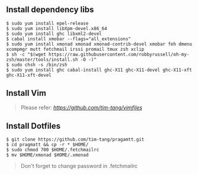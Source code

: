 ## Install dependency libs

    $ sudo yum install epel-release
    $ sudo yum install libXpm-devel.x86_64
    $ sudo yum install ghc libxml2-devel
    $ cabal install xmobar --flags="all_extensions"
    $ sudo yum install xmonad xmonad xmonad-contrib-devel xmobar feh dmenu xcompmgr mutt fetchmail irssi promail tmux zsh xclip
    $ sh -c "$(wget https://raw.githubusercontent.com/robbyrussell/oh-my-zsh/master/tools/install.sh -O -)"
    $ sudo chsh -s /bin/zsh 
    $ sudo yum install ghc cabal-install ghc-X11 ghc-X11-devel ghc-X11-xft ghc-X11-xft-devel
    
## Install Vim

> Please refer: _https://github.com/tim-tang/vimfiles_

## Install Dotfiles

    $ git clone https://github.com/tim-tang/pragamtt.git
    $ cd pragmatt && cp -r * $HOME/
    $ sudo chmod 700 $HOME/.fetchmailrc
    $ mv $HOME/xmonad $HOME/.xmonad 


> Don't forget to change password in .fetchmailrc
